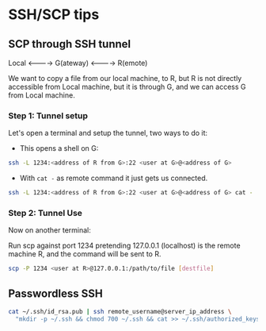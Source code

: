 # SSH/SCP tips

## SCP through SSH tunnel

Local <----> G(ateway) <----> R(emote)

We want to copy a file from our local machine, to R, but R is not directly
accessible from Local machine, but it is through G, and we can access G from
Local machine.


### Step 1: Tunnel setup

Let's open a terminal and setup the tunnel, two ways to do it:

 + This opens a shell on G:

```bash
ssh -L 1234:<address of R from G>:22 <user at G>@<address of G>
```

 + With `cat -` as remote command it just gets us connected.

```bash
ssh -L 1234:<address of R from G>:22 <user at G>@<address of G> cat -
```

### Step 2: Tunnel Use

Now on another terminal:

Run scp against port 1234 pretending 127.0.0.1 (localhost) is the remote
machine R, and the command will be sent to R.

```bash
scp -P 1234 <user at R>@127.0.0.1:/path/to/file [destfile]
```


## Passwordless SSH

```sh
cat ~/.ssh/id_rsa.pub | ssh remote_username@server_ip_address \
  "mkdir -p ~/.ssh && chmod 700 ~/.ssh && cat >> ~/.ssh/authorized_keys && chmod 600 ~/.ssh/authorized_keys"
```
